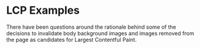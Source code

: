 # LCP Examples
There have been questions around the rationale behind some of the decisions to invalidate body background images and images removed from the page as candidates for Largest Contentful Paint.
